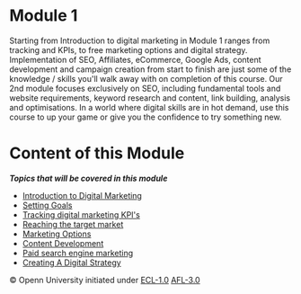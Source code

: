 # Module 1

 Starting from Introduction to digital marketing in Module 1 ranges from tracking and KPIs, to free marketing options and digital strategy. Implementation of SEO, Affiliates, eCommerce, Google Ads, content development and campaign creation from start to finish are just some of the knowledge / skills you'll walk away with on completion of this course. Our 2nd module focuses exclusively on SEO, including fundamental tools and website requirements, keyword research and content, link building, analysis and optimisations. In a world where digital skills are in hot demand, use this course to up your game or give you the confidence to try something new.

# Content of this Module

***Topics that will be covered in this module***

- [Introduction to Digital Marketing](#Lesson-1-Introduction-to-Digital-Marketing)
- [Setting Goals](https://opennuni.github.io/ddm/M1/L2/sg.html)
- [Tracking digital marketing KPI's](https://opennuni.github.io/ddm/M1/L3/kpi.html)
- [Reaching the target market](https://opennuni.github.io/ddm/M1/L4/tm.html)
- [Marketing Options](https://opennuni.github.io/ddm/M1/L5/mo.html)
- [Content Development](https://opennuni.github.io/ddm/M1/L6/cd.html)
- [Paid search engine marketing](https://opennuni.github.io/ddm/M1/L7/psem.html)
- [Creating A Digital Strategy](https://opennuni.github.io/ddm/M1/L8/cds.html)


© Openn University initiated under [ECL-1.0](#) [AFL-3.0](#) 